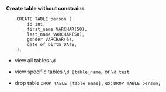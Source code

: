 **Create table without constrains**

		CREATE TABLE person (
			id int,
			first_name VARCHAR(50),
			last_name VARCHAR(50),
			gender VARCHAR(6),
			date_of_birth DATE,
		);

- view all tables `\d`

- view specific tables `\d [table_name]` or `\d test`

- drop table `DROP TABLE [table_name];` ex: `DROP TABLE person;`